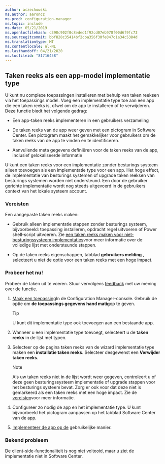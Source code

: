 ```yaml
---
author: aczechowski
ms.author: aaroncz
ms.prod: configuration-manager
ms.topic: include
ms.date: 05/21/2019
ms.openlocfilehash: c390c902f0c8eded1f92cd07eb978f00d6f9fc73
ms.sourcegitcommit: bbf820c35414bf2cba356f30fe047c1a34c5384d
ms.translationtype: MT
ms.contentlocale: nl-NL
ms.lasthandoff: 04/21/2020
ms.locfileid: "81716458"
---
```

## <a name="task-sequence-as-an-app-model-deployment-type"></a><a name="bkmk_tsdt"></a>Taken reeks als een app-model implementatie type

<!--3555953-->

U kunt nu complexe toepassingen installeren met behulp van taken reeksen via het toepassings model. Voeg een implementatie type toe aan een app die een taken reeks is, ofwel om de app te installeren of te verwijderen. Deze functie biedt het volgende gedrag:

- Een app-taken reeks implementeren in een gebruikers verzameling

- De taken reeks van de app weer geven met een pictogram in Software Center. Een pictogram maakt het gemakkelijker voor gebruikers om de taken reeks van de app te vinden en te identificeren.

- Aanvullende meta gegevens definiëren voor de taken reeks van de app, inclusief gelokaliseerde informatie

U kunt een taken reeks voor een implementatie zonder besturings systeem alleen toevoegen als een implementatie type voor een app. Het hoge effect, de implementatie van besturings systemen of upgrade taken reeksen van besturings systemen worden niet ondersteund. Een door de gebruiker gerichte implementatie wordt nog steeds uitgevoerd in de gebruikers context van het lokale systeem account.

### <a name="prerequisites"></a>Vereisten

Een aangepaste taken reeks maken:

- Gebruik alleen implementatie stappen zonder besturings systeem, bijvoorbeeld: toepassing installeren, opdracht regel uitvoeren of Power shell-script uitvoeren. Zie [een taken reeks maken voor niet-besturingssysteem implementaties](../../../../../osd/deploy-use/create-a-task-sequence-for-non-operating-system-deployments.md)voor meer informatie over de volledige lijst met ondersteunde stappen.

- Op de taken reeks eigenschappen, tabblad **gebruikers melding** , selecteert u niet de optie voor een taken reeks met een hoge impact.

### <a name="try-it-out"></a>Probeer het nu!

Probeer de taken uit te voeren. Stuur vervolgens [feedback](../../../../understand/find-help.md#product-feedback) met uw mening over de functie.

1. [Maak een toepassing](../../../../../apps/deploy-use/create-applications.md#bkmk_create)In de Configuration Manager-console. Gebruik de optie om **de toepassings gegevens hand matig**op te geven.  

    > [!Tip]  
    > U kunt dit implementatie type ook toevoegen aan een bestaande app.  

1. Wanneer u een implementatie type toevoegt, selecteert u de **taken reeks** in de lijst met typen.

1. Selecteer op de pagina taken reeks van de wizard implementatie type maken een **installatie taken reeks**. Selecteer desgewenst een **Verwijder taken reeks**.  

    > [!Note]  
    > Als uw taken reeks niet in de lijst wordt weer gegeven, controleert u of deze geen besturingssysteem implementatie of upgrade stappen voor het besturings systeem bevat. Zorg er ook voor dat deze niet is gemarkeerd als een taken reeks met een hoge impact. Zie de [vereisten](#prerequisites)voor meer informatie.  

1. Configureer zo nodig de app en het implementatie type. U kunt bijvoorbeeld het pictogram aanpassen op het tabblad Software Center van de app.

1. [Implementeer de app op de](../../../../../apps/deploy-use/deploy-applications.md#bkmk_deploy) gebruikelijke manier.


### <a name="known-issue"></a>Bekend probleem

De client-side-functionaliteit is nog niet voltooid, maar u ziet de implementatie niet in Software Center.
